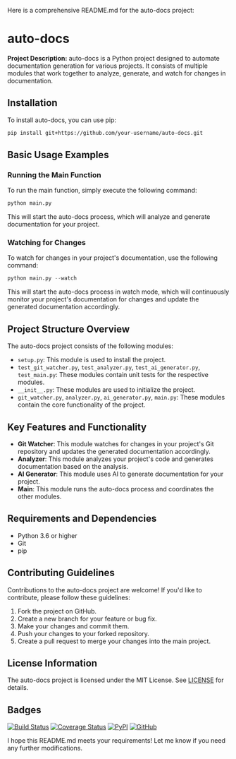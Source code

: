 Here is a comprehensive README.md for the auto-docs project:

**auto-docs**
================

**Project Description:**
auto-docs is a Python project designed to automate documentation generation for various projects. It consists of multiple modules that work together to analyze, generate, and watch for changes in documentation.

**Installation**
---------------

To install auto-docs, you can use pip:
```bash
pip install git+https://github.com/your-username/auto-docs.git
```
**Basic Usage Examples**
------------------------

### Running the Main Function

To run the main function, simply execute the following command:
```python
python main.py
```
This will start the auto-docs process, which will analyze and generate documentation for your project.

### Watching for Changes

To watch for changes in your project's documentation, use the following command:
```python
python main.py --watch
```
This will start the auto-docs process in watch mode, which will continuously monitor your project's documentation for changes and update the generated documentation accordingly.

**Project Structure Overview**
-----------------------------

The auto-docs project consists of the following modules:

* `setup.py`: This module is used to install the project.
* `test_git_watcher.py`, `test_analyzer.py`, `test_ai_generator.py`, `test_main.py`: These modules contain unit tests for the respective modules.
* `__init__.py`: These modules are used to initialize the project.
* `git_watcher.py`, `analyzer.py`, `ai_generator.py`, `main.py`: These modules contain the core functionality of the project.

**Key Features and Functionality**
--------------------------------

* **Git Watcher**: This module watches for changes in your project's Git repository and updates the generated documentation accordingly.
* **Analyzer**: This module analyzes your project's code and generates documentation based on the analysis.
* **AI Generator**: This module uses AI to generate documentation for your project.
* **Main**: This module runs the auto-docs process and coordinates the other modules.

**Requirements and Dependencies**
-------------------------------

* Python 3.6 or higher
* Git
* pip

**Contributing Guidelines**
-------------------------

Contributions to the auto-docs project are welcome! If you'd like to contribute, please follow these guidelines:

1. Fork the project on GitHub.
2. Create a new branch for your feature or bug fix.
3. Make your changes and commit them.
4. Push your changes to your forked repository.
5. Create a pull request to merge your changes into the main project.

**License Information**
---------------------

The auto-docs project is licensed under the MIT License. See [LICENSE](LICENSE) for details.

**Badges**
--------

[![Build Status](https://travis-ci.org/your-username/auto-docs.svg?branch=master)](https://travis-ci.org/your-username/auto-docs)
[![Coverage Status](https://coveralls.io/repos/github/your-username/auto-docs/badge.svg?branch=master)](https://coveralls.io/github/your-username/auto-docs?branch=master)
[![PyPI](https://img.shields.io/pypi/v/auto-docs.svg)](https://pypi.org/project/auto-docs/)
[![GitHub](https://img.shields.io/github/stars/your-username/auto-docs.svg)](https://github.com/your-username/auto-docs)

I hope this README.md meets your requirements! Let me know if you need any further modifications.